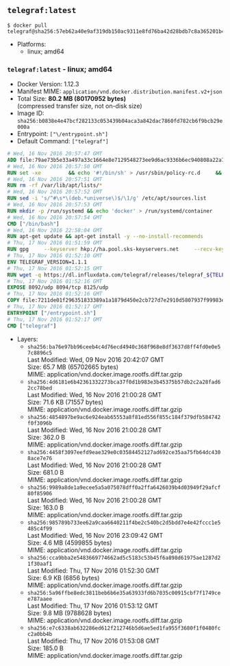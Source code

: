## `telegraf:latest`

```console
$ docker pull telegraf@sha256:57eb62a40e9af319db150ac9311e8fd76ba42d28bdb7c8a365201b4c1beb8fc7
```

-	Platforms:
	-	linux; amd64

### `telegraf:latest` - linux; amd64

-	Docker Version: 1.12.3
-	Manifest MIME: `application/vnd.docker.distribution.manifest.v2+json`
-	Total Size: **80.2 MB (80170952 bytes)**  
	(compressed transfer size, not on-disk size)
-	Image ID: `sha256:b0838e4e47bcf282133c053439b04aca3a842dac7860fd782cb6f9bcb29e000a`
-	Entrypoint: `["\/entrypoint.sh"]`
-	Default Command: `["telegraf"]`

```dockerfile
# Wed, 16 Nov 2016 20:57:47 GMT
ADD file:79ae73b5e33a497a33c1664e8e7129548273ee9d6ac9336b6ec940808a22a781 in / 
# Wed, 16 Nov 2016 20:57:50 GMT
RUN set -xe 		&& echo '#!/bin/sh' > /usr/sbin/policy-rc.d 	&& echo 'exit 101' >> /usr/sbin/policy-rc.d 	&& chmod +x /usr/sbin/policy-rc.d 		&& dpkg-divert --local --rename --add /sbin/initctl 	&& cp -a /usr/sbin/policy-rc.d /sbin/initctl 	&& sed -i 's/^exit.*/exit 0/' /sbin/initctl 		&& echo 'force-unsafe-io' > /etc/dpkg/dpkg.cfg.d/docker-apt-speedup 		&& echo 'DPkg::Post-Invoke { "rm -f /var/cache/apt/archives/*.deb /var/cache/apt/archives/partial/*.deb /var/cache/apt/*.bin || true"; };' > /etc/apt/apt.conf.d/docker-clean 	&& echo 'APT::Update::Post-Invoke { "rm -f /var/cache/apt/archives/*.deb /var/cache/apt/archives/partial/*.deb /var/cache/apt/*.bin || true"; };' >> /etc/apt/apt.conf.d/docker-clean 	&& echo 'Dir::Cache::pkgcache ""; Dir::Cache::srcpkgcache "";' >> /etc/apt/apt.conf.d/docker-clean 		&& echo 'Acquire::Languages "none";' > /etc/apt/apt.conf.d/docker-no-languages 		&& echo 'Acquire::GzipIndexes "true"; Acquire::CompressionTypes::Order:: "gz";' > /etc/apt/apt.conf.d/docker-gzip-indexes 		&& echo 'Apt::AutoRemove::SuggestsImportant "false";' > /etc/apt/apt.conf.d/docker-autoremove-suggests
# Wed, 16 Nov 2016 20:57:51 GMT
RUN rm -rf /var/lib/apt/lists/*
# Wed, 16 Nov 2016 20:57:52 GMT
RUN sed -i 's/^#\s*\(deb.*universe\)$/\1/g' /etc/apt/sources.list
# Wed, 16 Nov 2016 20:57:53 GMT
RUN mkdir -p /run/systemd && echo 'docker' > /run/systemd/container
# Wed, 16 Nov 2016 20:57:54 GMT
CMD ["/bin/bash"]
# Wed, 16 Nov 2016 22:58:04 GMT
RUN apt-get update && apt-get install -y --no-install-recommends 		ca-certificates 		curl 		wget 	&& rm -rf /var/lib/apt/lists/*
# Thu, 17 Nov 2016 01:51:59 GMT
RUN gpg     --keyserver hkp://ha.pool.sks-keyservers.net     --recv-keys 05CE15085FC09D18E99EFB22684A14CF2582E0C5
# Thu, 17 Nov 2016 01:52:10 GMT
ENV TELEGRAF_VERSION=1.1.1
# Thu, 17 Nov 2016 01:52:15 GMT
RUN wget -q https://dl.influxdata.com/telegraf/releases/telegraf_${TELEGRAF_VERSION}_amd64.deb.asc &&     wget -q https://dl.influxdata.com/telegraf/releases/telegraf_${TELEGRAF_VERSION}_amd64.deb &&     gpg --batch --verify telegraf_${TELEGRAF_VERSION}_amd64.deb.asc telegraf_${TELEGRAF_VERSION}_amd64.deb &&     dpkg -i telegraf_${TELEGRAF_VERSION}_amd64.deb &&     rm -f telegraf_${TELEGRAF_VERSION}_amd64.deb*
# Thu, 17 Nov 2016 01:52:16 GMT
EXPOSE 8092/udp 8094/tcp 8125/udp
# Thu, 17 Nov 2016 01:52:16 GMT
COPY file:7211de01f296351833389a1a1879d450e2cb727d7e2910d5807937f99983edf7 in /entrypoint.sh 
# Thu, 17 Nov 2016 01:52:17 GMT
ENTRYPOINT ["/entrypoint.sh"]
# Thu, 17 Nov 2016 01:52:17 GMT
CMD ["telegraf"]
```

-	Layers:
	-	`sha256:ba76e97bb96ceeb4c4d76ecd4940c368f968e8df3637d8ff4fd0e0e57c8896c5`  
		Last Modified: Wed, 09 Nov 2016 20:42:07 GMT  
		Size: 65.7 MB (65702665 bytes)  
		MIME: application/vnd.docker.image.rootfs.diff.tar.gzip
	-	`sha256:4d6181e6b42361332273bca37f0d1b983e3b45375b57db2c2a28fad62cc78bed`  
		Last Modified: Wed, 16 Nov 2016 21:00:28 GMT  
		Size: 71.6 KB (71557 bytes)  
		MIME: application/vnd.docker.image.rootfs.diff.tar.gzip
	-	`sha256:4854897be9ac6e924eab65553a8f81ed556f855c184f379dfb584742f0f3096b`  
		Last Modified: Wed, 16 Nov 2016 21:00:28 GMT  
		Size: 362.0 B  
		MIME: application/vnd.docker.image.rootfs.diff.tar.gzip
	-	`sha256:4458f3097eefd9eae329e0c03584452127ad692ce35aa75fb64dc4308ace7e76`  
		Last Modified: Wed, 16 Nov 2016 21:00:28 GMT  
		Size: 681.0 B  
		MIME: application/vnd.docker.image.rootfs.diff.tar.gzip
	-	`sha256:9989a8de1a9ecee5a5a075078dff0a2ffa6426039b4d03949f29afcf80f85906`  
		Last Modified: Wed, 16 Nov 2016 21:00:28 GMT  
		Size: 163.0 B  
		MIME: application/vnd.docker.image.rootfs.diff.tar.gzip
	-	`sha256:985789b733ee62a9caa6640211f4be2c540bc2d5bdd7e4e42fccc1e5485c4f99`  
		Last Modified: Wed, 16 Nov 2016 23:09:42 GMT  
		Size: 4.6 MB (4599855 bytes)  
		MIME: application/vnd.docker.image.rootfs.diff.tar.gzip
	-	`sha256:cca9bba2e5483669774662ad5c5183c53b45f6a898d61975ae1287d21f30aaf1`  
		Last Modified: Thu, 17 Nov 2016 01:52:30 GMT  
		Size: 6.9 KB (6856 bytes)  
		MIME: application/vnd.docker.image.rootfs.diff.tar.gzip
	-	`sha256:5a96ffbe8edc3811beb6b6e35a63933fd6b7035c00915cbf7f1749cee787aaee`  
		Last Modified: Thu, 17 Nov 2016 01:53:12 GMT  
		Size: 9.8 MB (9788628 bytes)  
		MIME: application/vnd.docker.image.rootfs.diff.tar.gzip
	-	`sha256:e7c6338ab632286ed612f212746b5d6ae5ed1fa955f3680f1f0480fcc2a0bb4b`  
		Last Modified: Thu, 17 Nov 2016 01:53:08 GMT  
		Size: 185.0 B  
		MIME: application/vnd.docker.image.rootfs.diff.tar.gzip
